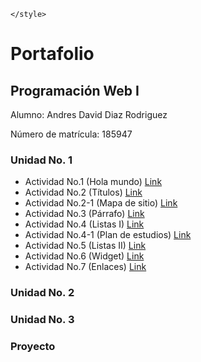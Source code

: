 <!DOCTYPE html>
<html lang="es">
<head>
   
    </style>
</head>
<body>
    <div class="container">
        <h1>Portafolio</h1>
        <h2>Programación Web I</h2>
        <p>Alumno: Andres David Diaz Rodriguez</p>
        <p>Número de matrícula: 185947</p>
        <h3>Unidad No. 1</h3>
        <ul>
            <li>Actividad No.1 (Hola mundo) <a href="#">Link</a></li>
            <li>Actividad No.2 (Títulos) <a href="#">Link</a></li>
            <li>Actividad No.2-1 (Mapa de sitio) <a href="#">Link</a></li>
            <li>Actividad No.3 (Párrafo) <a href="#">Link</a></li>
            <li>Actividad No.4 (Listas I) <a href="#">Link</a></li>
            <li>Actividad No.4-1 (Plan de estudios) <a href="#">Link</a></li>
            <li>Actividad No.5 (Listas II) <a href="#">Link</a></li>
            <li>Actividad No.6 (Widget) <a href="#">Link</a></li>
            <li>Actividad No.7 (Enlaces) <a href="#">Link</a></li>
        </ul>
        <h3>Unidad No. 2</h3>
        <ul>
            <!-- Añadir actividades de la Unidad No. 2 aquí -->
        </ul>
        <h3>Unidad No. 3</h3>
        <ul>
            <!-- Añadir actividades de la Unidad No. 3 aquí -->
        </ul>
        <h3>Proyecto</h3>
        <ul>
            <!-- Añadir información del proyecto aquí -->
        </ul>
    </div>
</body>
</html>
